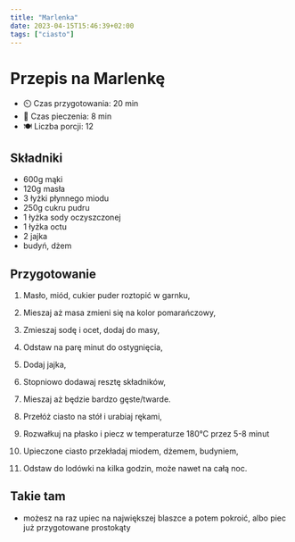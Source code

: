 ```yaml
---
title: "Marlenka"
date: 2023-04-15T15:46:39+02:00
tags: ["ciasto"]
---
```


# Przepis na Marlenkę

- ⏲️  Czas przygotowania: 20 min
- 🍳 Czas pieczenia: 8 min
- 🍽️ Liczba porcji: 12

## Składniki

- 600g mąki
- 120g masła
- 3 łyżki płynnego miodu
- 250g cukru pudru
- 1 łyżka sody oczyszczonej
- 1 łyżka octu
- 2 jajka
- budyń, dżem

## Przygotowanie

1. Masło, miód, cukier puder roztopić w garnku,
1. Mieszaj aż masa zmieni się na kolor pomarańczowy,
1. Zmieszaj sodę i ocet, dodaj do masy,
1. Odstaw na parę minut do ostygnięcia,
1. Dodaj jajka,
1. Stopniowo dodawaj resztę składników,
1. Mieszaj aż będzie bardzo gęste/twarde.


1. Przełóż ciasto na stół i urabiaj rękami,
1. Rozwałkuj na płasko i piecz w temperaturze 180°C przez 5-8 minut


1. Upieczone ciasto przekładaj miodem, dżemem, budyniem,
1. Odstaw do lodówki na kilka godzin, może nawet na całą noc.

## Takie tam

- możesz na raz upiec na największej blaszce a potem pokroić, albo piec już przygotowane prostokąty


